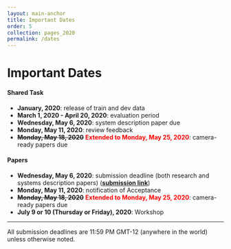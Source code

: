 ```yaml
---
layout: main-anchor
title: Important Dates
order: 5
collection: pages_2020
permalink: /dates
---
```




# Important Dates

#### Shared Task
- **January, 2020**: release of train and dev data
- **March 1, 2020 - April 20, 2020**: evaluation period
- **Wednesday, May 6, 2020**: system description paper due
- **Monday, May 11, 2020**: review feedback
- ~~**Monday, May 18, 2020**~~ <span style="color:red"><b>Extended to Monday, May 25, 2020</b></span>: camera-ready papers due

#### Papers
- **Wednesday, May 6, 2020**: submission deadline (both research and systems description papers) ([**submission link**](https://www.softconf.com/acl2020/AutoSimTrans))
- **Monday, May 11, 2020**: notification of Acceptance
- ~~**Monday, May 18, 2020**~~ <span style="color:red"><b>Extended to Monday, May 25, 2020</b></span>: camera-ready papers due
- **July 9 or 10 (Thursday or Friday), 2020**: Workshop

----

All submission deadlines are 11:59 PM GMT-12 (anywhere in the world) unless otherwise noted.

